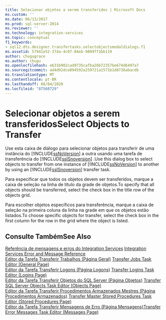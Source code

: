 ```yaml
---
title: Selecionar objetos a serem transferidos | Microsoft Docs
ms.custom: ''
ms.date: 06/13/2017
ms.prod: sql-server-2014
ms.reviewer: ''
ms.technology: integration-services
ms.topic: conceptual
f1_keywords:
- sql12.dts.designer.transfertasks.selectobjectsmodaldialogs.f1
ms.assetid: 57941e52-374a-4c07-84eb-9899ff1bb119
author: chugugrace
ms.author: chugu
ms.openlocfilehash: e631b902cad9735cafba28b72357be674d6497a7
ms.sourcegitcommit: ad4d92dce894592a259721a1571b1d8736abacdb
ms.translationtype: MT
ms.contentlocale: pt-BR
ms.lasthandoff: 08/04/2020
ms.locfileid: "87568729"
---
```

# <a name="select-objects-to-transfer"></a><span data-ttu-id="8d678-102">Selecionar objetos a serem transferidos</span><span class="sxs-lookup"><span data-stu-id="8d678-102">Select Objects to Transfer</span></span>
  <span data-ttu-id="8d678-103">Use esta caixa de diálogo para selecionar objetos para transferir de uma instância do [!INCLUDE[ssNoVersion](../../includes/ssnoversion-md.md)] a outra usando uma tarefa de transferência do [!INCLUDE[ssISnoversion](../../includes/ssisnoversion-md.md)] .</span><span class="sxs-lookup"><span data-stu-id="8d678-103">Use this dialog box to select objects to transfer from one instance of [!INCLUDE[ssNoVersion](../../includes/ssnoversion-md.md)] to another by using an [!INCLUDE[ssISnoversion](../../includes/ssisnoversion-md.md)] transfer task.</span></span>  
  
 <span data-ttu-id="8d678-104">Para especificar que todos os objetos devem ser transferidos, marque a caixa de seleção na linha de título da grade de objetos.</span><span class="sxs-lookup"><span data-stu-id="8d678-104">To specify that all objects should be transferred, select the check box in the title row of the objects grid.</span></span>  
  
 <span data-ttu-id="8d678-105">Para escolher objetos específicos para transferência, marque a caixa de seleção na primeira coluna da linha na grade em que os objetos estão listados.</span><span class="sxs-lookup"><span data-stu-id="8d678-105">To choose specific objects for transfer, select the check box in the first column for the row in the grid where the object is listed.</span></span>  
  
## <a name="see-also"></a><span data-ttu-id="8d678-106">Consulte Também</span><span class="sxs-lookup"><span data-stu-id="8d678-106">See Also</span></span>  
 <span data-ttu-id="8d678-107">[Referência de mensagens e erros do Integration Services](../integration-services-error-and-message-reference.md) </span><span class="sxs-lookup"><span data-stu-id="8d678-107">[Integration Services Error and Message Reference](../integration-services-error-and-message-reference.md) </span></span>  
 <span data-ttu-id="8d678-108">[Editor da Tarefa Transferir Trabalhos &#40;Página Geral&#41;](../general-page-of-integration-services-designers-options.md) </span><span class="sxs-lookup"><span data-stu-id="8d678-108">[Transfer Jobs Task Editor &#40;General Page&#41;](../general-page-of-integration-services-designers-options.md) </span></span>  
 <span data-ttu-id="8d678-109">[Editor da Tarefa Transferir Logons &#40;Página Logons&#41;](../transfer-logins-task-editor-logins-page.md) </span><span class="sxs-lookup"><span data-stu-id="8d678-109">[Transfer Logins Task Editor &#40;Logins Page&#41;](../transfer-logins-task-editor-logins-page.md) </span></span>  
 <span data-ttu-id="8d678-110">[Editor da Tarefa Transferir Objetos do SQL Server &#40;Página Objetos&#41;](../transfer-sql-server-objects-task-editor-objects-page.md) </span><span class="sxs-lookup"><span data-stu-id="8d678-110">[Transfer SQL Server Objects Task Editor &#40;Objects Page&#41;](../transfer-sql-server-objects-task-editor-objects-page.md) </span></span>  
 <span data-ttu-id="8d678-111">[Editor da Tarefa Transferir Procedimentos Armazenados Mestres &#40;Página Procedimentos Armazenados&#41;](../transfer-master-stored-procedures-task-editor-stored-procedures-page.md) </span><span class="sxs-lookup"><span data-stu-id="8d678-111">[Transfer Master Stored Procedures Task Editor &#40;Stored Procedures Page&#41;](../transfer-master-stored-procedures-task-editor-stored-procedures-page.md) </span></span>  
 [<span data-ttu-id="8d678-112">Editor da Tarefa Transferir Mensagens de Erro &#40;Página Mensagens&#41;</span><span class="sxs-lookup"><span data-stu-id="8d678-112">Transfer Error Messages Task Editor &#40;Messages Page&#41;</span></span>](../transfer-error-messages-task-editor-messages-page.md)  
  
  
